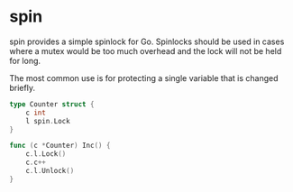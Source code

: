# spin

spin provides a simple spinlock for Go. Spinlocks should be used in
cases where a mutex would be too much overhead and the lock will not
be held for long.

The most common use is for protecting a single variable that is
changed briefly.

```go
type Counter struct {
	c int
	l spin.Lock
}

func (c *Counter) Inc() {
	c.l.Lock()
	c.c++
	c.l.Unlock()
}
```
